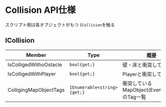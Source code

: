 # Collision API仕様
スクリプト側は各オブジェクトがもつ `ICollision`を触る
## ICollision
| Member | Type | 概要 |
| --- | --- | --- |
| IsColligedWithoOstacle | ```bool{get;}``` | 壁・床と衝突しているか | 
| IsColligedWithPlayer | ```bool{get;}``` | Playerと衝突しているか | 
| ColligingMapObjectTags | ```IEnumerable<string>{get;}``` | 衝突しているMapObject(EventObject)のTag一覧 |  